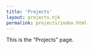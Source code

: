 ```yaml
---
title: 'Projects'
layout: projects.njk
permalink: projects/index.html
---
```


This is the “Projects” page.
